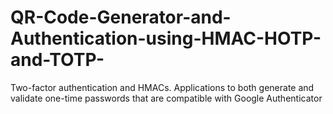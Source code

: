 # QR-Code-Generator-and-Authentication-using-HMAC-HOTP-and-TOTP-
Two-factor authentication and HMACs. Applications to both generate and validate one-time passwords that are compatible with Google Authenticator
